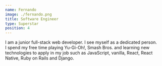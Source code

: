 ```yaml
---
name: Fernando
image: ./fernando.png
title: Software Engineer
type: Superstar
position: 4
---
```

I am a junior full-stack web developer. I see myself as a dedicated person.
 
I spend my free time playing Yu-Gi-Oh!, Smash Bros. and learning new technologies to apply in my job such as JavaScript, vanilla, React, React Native, Ruby on Rails and Django.